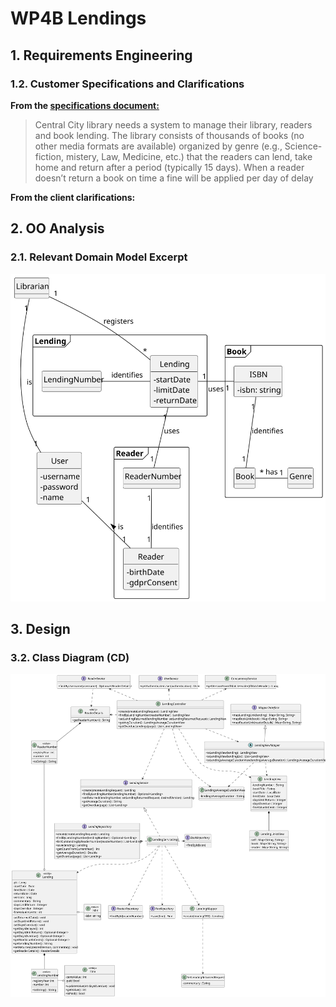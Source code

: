 # WP4B Lendings
## 1. Requirements Engineering


### 1.2. Customer Specifications and Clarifications

**From the [specifications document:](https://moodle.isep.ipp.pt/pluginfile.php/372607/mod_resource/content/0/PSOFT_LETI_assignment_2023-2024.pdf)**
>Central City library needs a system to manage their library, readers and book lending. The library consists
of thousands of books (no other media formats are available) organized by genre (e.g., Science-fiction,
mistery, Law, Medicine, etc.) that the readers can lend, take home and return after a period (typically 15
days). When a reader doesn’t return a book on time a fine will be applied per day of delay

**From the client clarifications:**

## 2. OO Analysis
### 2.1. Relevant Domain Model Excerpt

<img src="WP4B-Lendings-DM.svg" alt="Domain Model Excerpt">

## 3. Design
### 3.2. Class Diagram (CD)

<img src="WP4B-Lendings-CD.svg" alt="Class Diagram">

